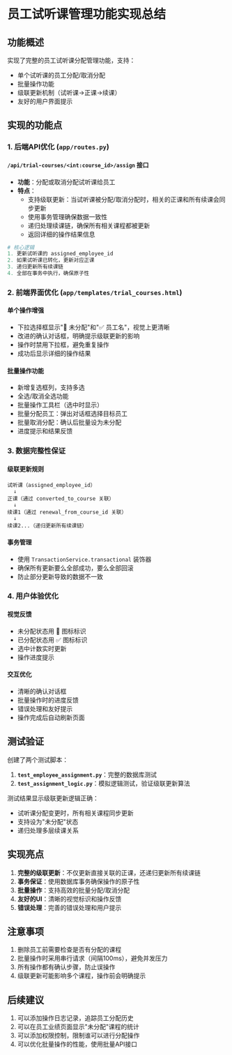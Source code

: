 # 员工试听课管理功能实现总结

## 功能概述

实现了完整的员工试听课分配管理功能，支持：
- 单个试听课的员工分配/取消分配
- 批量操作功能
- 级联更新机制（试听课→正课→续课）
- 友好的用户界面提示

## 实现的功能点

### 1. 后端API优化 (`app/routes.py`)

#### `/api/trial-courses/<int:course_id>/assign` 接口
- **功能**：分配或取消分配试听课给员工
- **特点**：
  - 支持级联更新：当试听课被分配/取消分配时，相关的正课和所有续课会同步更新
  - 使用事务管理确保数据一致性
  - 递归处理续课链，确保所有相关课程都被更新
  - 返回详细的操作结果信息

```python
# 核心逻辑
1. 更新试听课的 assigned_employee_id
2. 如果试听课已转化，更新对应正课
3. 递归更新所有续课链
4. 全部在事务中执行，确保原子性
```

### 2. 前端界面优化 (`app/templates/trial_courses.html`)

#### 单个操作增强
- 下拉选择框显示"🚫 未分配"和"✅ 员工名"，视觉上更清晰
- 改进的确认对话框，明确提示级联更新的影响
- 操作时禁用下拉框，避免重复操作
- 成功后显示详细的操作结果

#### 批量操作功能
- 新增复选框列，支持多选
- 全选/取消全选功能
- 批量操作工具栏（选中时显示）
- 批量分配员工：弹出对话框选择目标员工
- 批量取消分配：确认后批量设为未分配
- 进度提示和结果反馈

### 3. 数据完整性保证

#### 级联更新规则
```
试听课（assigned_employee_id）
  ↓
正课（通过 converted_to_course 关联）
  ↓
续课1（通过 renewal_from_course_id 关联）
  ↓
续课2...（递归更新所有续课链）
```

#### 事务管理
- 使用 `TransactionService.transactional` 装饰器
- 确保所有更新要么全部成功，要么全部回滚
- 防止部分更新导致的数据不一致

### 4. 用户体验优化

#### 视觉反馈
- 未分配状态用 🚫 图标标识
- 已分配状态用 ✅ 图标标识
- 选中计数实时更新
- 操作进度提示

#### 交互优化
- 清晰的确认对话框
- 批量操作时的进度反馈
- 错误处理和友好提示
- 操作完成后自动刷新页面

## 测试验证

创建了两个测试脚本：

1. **`test_employee_assignment.py`**：完整的数据库测试
2. **`test_assignment_logic.py`**：模拟逻辑测试，验证级联更新算法

测试结果显示级联更新逻辑正确：
- 试听课分配变更时，所有相关课程同步更新
- 支持设为"未分配"状态
- 递归处理多层续课关系

## 实现亮点

1. **完整的级联更新**：不仅更新直接关联的正课，还递归更新所有续课链
2. **事务保证**：使用数据库事务确保操作的原子性
3. **批量操作**：支持高效的批量分配/取消分配
4. **友好的UI**：清晰的视觉标识和操作反馈
5. **错误处理**：完善的错误处理和用户提示

## 注意事项

1. 删除员工前需要检查是否有分配的课程
2. 批量操作时采用串行请求（间隔100ms），避免并发压力
3. 所有操作都有确认步骤，防止误操作
4. 级联更新可能影响多个课程，操作前会明确提示

## 后续建议

1. 可以添加操作日志记录，追踪员工分配历史
2. 可以在员工业绩页面显示"未分配"课程的统计
3. 可以添加权限控制，限制谁可以进行分配操作
4. 可以优化批量操作的性能，使用批量API接口